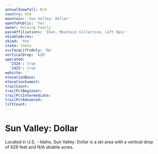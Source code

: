 ```yaml
---
annualSnowfall: N/A
country: USA
mountain: 'Sun Valley: Dollar'
openToPublic: 'Yes'
owner: Holding Family
passAffiliations: 'Ikon, Mountain Collective, Left Epic'
skiableAcres: ''
skied: 'Yes'
state: Idaho
surfaceLiftsOnly: 'No'
verticalDrop: '628'
operated:
  '2324': true
  '2425': true
website: ''
elevationBase:
elevationSummit:
trailCount:
trailPctBeginner:
trailPctIntermediate:
trailPctAdvanced:
liftCount:
---
```



# Sun Valley: Dollar

Located in U.S. - Idaho, Sun Valley: Dollar is a ski area with a vertical drop of 628 feet and N/A skiable acres.
